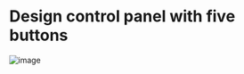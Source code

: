 # Design control panel with five buttons

![image](https://github.com/user-attachments/assets/ab26932c-b5dd-4e52-b7d3-2e232afe77b9)



